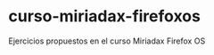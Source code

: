 curso-miriadax-firefoxos
========================

Ejercicios propuestos en el curso Miriadax Firefox OS
